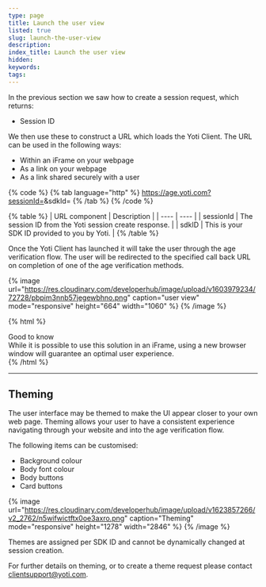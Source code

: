 ```yaml
---
type: page
title: Launch the user view
listed: true
slug: launch-the-user-view
description: 
index_title: Launch the user view
hidden: 
keywords: 
tags: 
---
```


In the previous section we saw how to create a session request, which returns:

- Session ID

We then use these to construct a URL which loads the Yoti Client. The URL can be used in the following ways:

- Within an iFrame on your webpage
- As a link on your webpage
- As a link shared securely with a user

{% code %}
{% tab language="http" %}
https://age.yoti.com?sessionId=<sessionId>&sdkId=<sdkId>
{% /tab %}
{% /code %}

{% table %}
| URL component | Description | 
| ---- | ---- | 
| sessionId | The session ID from the Yoti session create response. | 
| sdkID | This is your SDK ID provided to you by Yoti. | 
{% /table %}

Once the Yoti Client has launched it will take the user through the age verification flow. The user will be redirected to the specified call back URL on completion of one of the age verification methods.

{% image url="https://res.cloudinary.com/developerhub/image/upload/v1603979234/72728/pbpim3nnb57jegewbhno.png" caption="user view" mode="responsive" height="664" width="1060" %}
{% /image %}

{% html %}
<div class="alert-GTK">
    <div class="alert-title" id="GTK">
        Good to know
    </div>
    <div class="alert-text">
        While it is possible to use this solution in an iFrame, using a new browser window will guarantee an optimal user experience.
    </div>
    <div class="alert-links"> 

   </div>
</div>
{% /html %}

---

## Theming

The user interface may be themed to make the UI appear closer to your own web page. Theming allows your user to have a consistent experience navigating through your website and into the age verification flow.

The following items can be customised:

- Background colour
- Body font colour
- Body buttons
- Card buttons

{% image url="https://res.cloudinary.com/developerhub/image/upload/v1623857266/v2_2762/n5wifwictftx0oe3axro.png" caption="Theming" mode="responsive" height="1278" width="2846" %}
{% /image %}

Themes are assigned per SDK ID and cannot be dynamically changed at session creation.

For further details on theming, or to create a theme request please contact [clientsupport@yoti.com](mailto:clientsupport@yoti.com).